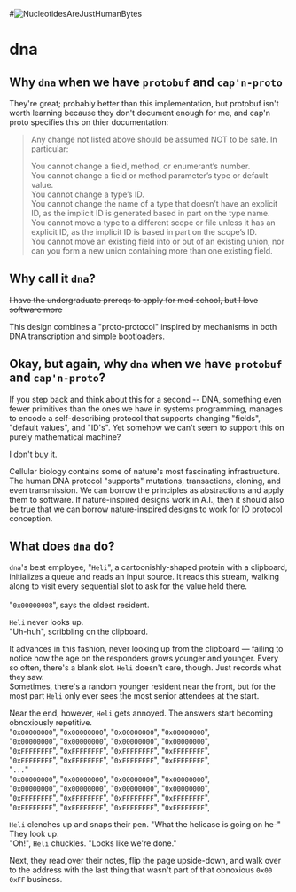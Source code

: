 #![NucleotidesAreJustHumanBytes](https://i.imgur.com/pjgoejH.png)
# dna


## Why `dna` when we have `protobuf` and `cap'n-proto`
They're great; probably better than this implementation, but protobuf isn't worth learning because they don't document enough for me, and cap'n proto specifies this on thier documentation:

> Any change not listed above should be assumed NOT to be safe. In particular:<br>
> 
> You cannot change a field, method, or enumerant’s number.<br>
> You cannot change a field or method parameter’s type or default value.<br>
> You cannot change a type’s ID.<br>
> You cannot change the name of a type that doesn’t have an explicit ID, as the implicit ID is generated based in part on the type name.<br>
> You cannot move a type to a different scope or file unless it has an explicit ID, as the implicit ID is based in part on the scope’s ID.<br>
> You cannot move an existing field into or out of an existing union, nor can you form a new union containing more than one existing field. <br>

## Why call it `dna`?

<s>I have the undergraduate prereqs to apply for med school, but I love software more</s>

This design combines a "proto-protocol" inspired by mechanisms in both DNA transcription and simple bootloaders.

## Okay, but again, why `dna` when we have `protobuf` and `cap'n-proto`?
If you step back and think about this for a second -- DNA, something even fewer primitives than the ones we have in systems programming, manages to encode a self-describing protocol that supports changing "fields", "default values", and "ID's". Yet somehow we can't seem to support this on purely mathematical machine? 

I don't buy it.

Cellular biology contains some of nature's most fascinating infrastructure. The human DNA protocol "supports" mutations, transactions, cloning, and even transmission. We can borrow the principles as abstractions and apply them to software. If nature-inspired designs work in A.I., then it should also be true that we can borrow nature-inspired designs to work for IO protocol conception.

## What does `dna` do?
`dna`'s best employee, "`Heli`", a cartoonishly-shaped protein with a clipboard, initializes a queue and reads an input source. It reads this stream, walking along to visit every sequential slot to ask for the value held there.<br> 
<br>
"`0x00000008`", says the oldest resident.<br>

`Heli` never looks up. <br>
"Uh-huh", scribbling on the clipboard.<br>

It advances in this fashion, never looking up from the clipboard — failing to notice how the age on the responders grows younger and younger.
Every so often, there's a blank slot. `Heli` doesn't care, though. Just records what they saw.<br>
Sometimes, there's a random younger resident near the front, but for the most part `Heli` only ever sees the most senior attendees at the start.<br>

Near the end, however, `Heli` gets annoyed. The answers start becoming obnoxiously repetitive.<br>
"`0x00000000`", "`0x00000000`", "`0x00000000`", "`0x00000000`",<br>
"`0x00000000`", "`0x00000000`", "`0x00000000`", "`0x00000000`",<br>
"`0xFFFFFFFF`", "`0xFFFFFFFF`", "`0xFFFFFFFF`", "`0xFFFFFFFF`",<br>
"`0xFFFFFFFF`", "`0xFFFFFFFF`", "`0xFFFFFFFF`", "`0xFFFFFFFF`",<br>
"`...`"<br>
"`0x00000000`", "`0x00000000`", "`0x00000000`", "`0x00000000`",<br>
"`0x00000000`", "`0x00000000`", "`0x00000000`", "`0x00000000`",<br>
"`0xFFFFFFFF`", "`0xFFFFFFFF`", "`0xFFFFFFFF`", "`0xFFFFFFFF`",<br>
"`0xFFFFFFFF`", "`0xFFFFFFFF`", "`0xFFFFFFFF`", "`0xFFFFFFFF`",<br>

`Heli` clenches up and snaps their pen. "What the helicase is going on he-"<br>
They look up.<br>
"Oh!", `Heli` chuckles. "Looks like we're done."

Next, they read over their notes, flip the page upside-down, and walk over to the address with the last thing that wasn't part of that obnoxious `0x00` `0xFF` business.

